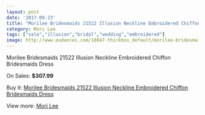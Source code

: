 ```yaml
---
layout: post
date: '2017-09-23'
title: "Morilee Bridesmaids 21522 Illusion Neckline Embroidered Chiffon Bridesmaids Dress"
category: Mori Lee
tags: ["sale","illusion","bridal","wedding","embroidered"]
image: http://www.eudances.com/18847-thickbox_default/morilee-bridesmaids-21522-illusion-neckline-embroidered-chiffon-bridesmaids-dress.jpg
---
```

Morilee Bridesmaids 21522 Illusion Neckline Embroidered Chiffon Bridesmaids Dress

On Sales: **$307.99**
<a href="https://www.eudances.com/en/mori-lee/5602-morilee-bridesmaids-21522-illusion-neckline-embroidered-chiffon-bridesmaids-dress.html"><amp-img layout="responsive" width="600" height="600" src="//www.eudances.com/18847-thickbox_default/morilee-bridesmaids-21522-illusion-neckline-embroidered-chiffon-bridesmaids-dress.jpg" alt="Morilee Bridesmaids 21522 Illusion Neckline Embroidered Chiffon Bridesmaids Dress 0" /></a>
<a href="https://www.eudances.com/en/mori-lee/5602-morilee-bridesmaids-21522-illusion-neckline-embroidered-chiffon-bridesmaids-dress.html"><amp-img layout="responsive" width="600" height="600" src="//www.eudances.com/18849-thickbox_default/morilee-bridesmaids-21522-illusion-neckline-embroidered-chiffon-bridesmaids-dress.jpg" alt="Morilee Bridesmaids 21522 Illusion Neckline Embroidered Chiffon Bridesmaids Dress 1" /></a>
<a href="https://www.eudances.com/en/mori-lee/5602-morilee-bridesmaids-21522-illusion-neckline-embroidered-chiffon-bridesmaids-dress.html"><amp-img layout="responsive" width="600" height="600" src="//www.eudances.com/18848-thickbox_default/morilee-bridesmaids-21522-illusion-neckline-embroidered-chiffon-bridesmaids-dress.jpg" alt="Morilee Bridesmaids 21522 Illusion Neckline Embroidered Chiffon Bridesmaids Dress 2" /></a>

Buy it: [Morilee Bridesmaids 21522 Illusion Neckline Embroidered Chiffon Bridesmaids Dress](https://www.eudances.com/en/mori-lee/5602-morilee-bridesmaids-21522-illusion-neckline-embroidered-chiffon-bridesmaids-dress.html "Morilee Bridesmaids 21522 Illusion Neckline Embroidered Chiffon Bridesmaids Dress")

View more: [Mori Lee](https://www.eudances.com/en/65-mori-lee "Mori Lee")